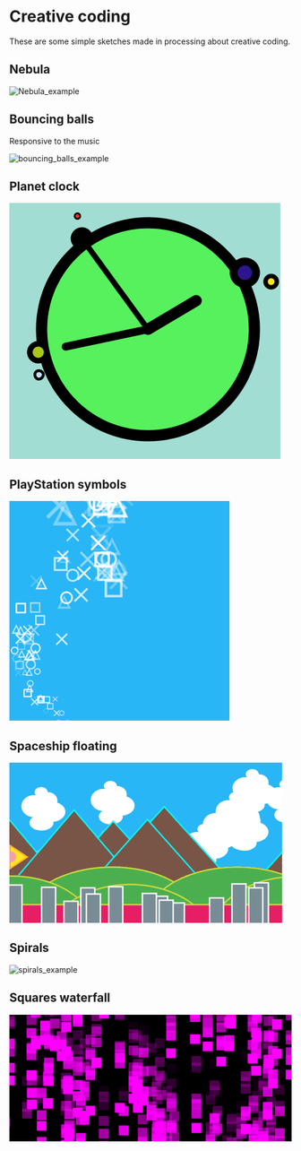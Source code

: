 # Creative coding

These are some simple sketches made in processing about creative coding.

## Nebula

![Nebula_example](./Nebula/Nebula.gif)

## Bouncing balls

Responsive to the music

![bouncing_balls_example](./BouncingBalls/bouncing_balls.gif)

## Planet clock

![planet_clock_example](./Planet%20clock/panclock.gif)

## PlayStation symbols

![playstation_symbols_example](./PlayStation%20symbols/playstationsymbolsdownup.gif)

## Spaceship floating

![spaceship_example](./Spaceship%20floating/navicella.gif)

## Spirals

![spirals_example](./Spirals/spirals.gif)

## Squares waterfall

![squaress_example](./Squares%20waterfall/square_waterfall.gif)
